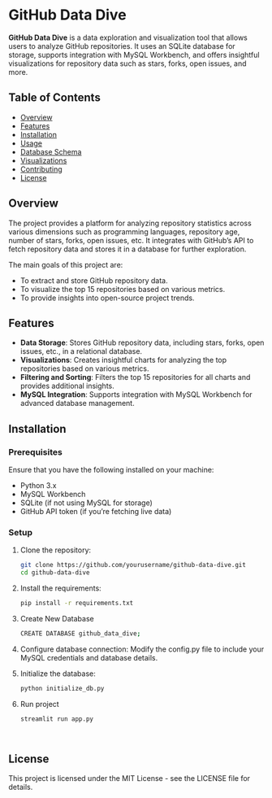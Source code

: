 # GitHub Data Dive

**GitHub Data Dive** is a data exploration and visualization tool that allows users to analyze GitHub repositories. It uses an SQLite database for storage, supports integration with MySQL Workbench, and offers insightful visualizations for repository data such as stars, forks, open issues, and more.

## Table of Contents
- [Overview](#overview)
- [Features](#features)
- [Installation](#installation)
- [Usage](#usage)
- [Database Schema](#database-schema)
- [Visualizations](#visualizations)
- [Contributing](#contributing)
- [License](#license)

## Overview
The project provides a platform for analyzing repository statistics across various dimensions such as programming languages, repository age, number of stars, forks, open issues, etc. It integrates with GitHub’s API to fetch repository data and stores it in a database for further exploration.

The main goals of this project are:
- To extract and store GitHub repository data.
- To visualize the top 15 repositories based on various metrics.
- To provide insights into open-source project trends.

## Features
- **Data Storage**: Stores GitHub repository data, including stars, forks, open issues, etc., in a relational database.
- **Visualizations**: Creates insightful charts for analyzing the top repositories based on various metrics.
- **Filtering and Sorting**: Filters the top 15 repositories for all charts and provides additional insights.
- **MySQL Integration**: Supports integration with MySQL Workbench for advanced database management.

## Installation

### Prerequisites
Ensure that you have the following installed on your machine:
- Python 3.x
- MySQL Workbench
- SQLite (if not using MySQL for storage)
- GitHub API token (if you’re fetching live data)

### Setup
1. Clone the repository:
   ```bash
   git clone https://github.com/yourusername/github-data-dive.git
   cd github-data-dive

2. Install the requirements:
   ```bash
   pip install -r requirements.txt

3. Create New Database
   ```bash
   CREATE DATABASE github_data_dive;

4. Configure database connection: Modify the config.py file to include your MySQL credentials and database details.

5. Initialize the database:
   ```bash
   python initialize_db.py

6. Run project
   ```bash
   streamlit run app.py

  
   
   
## License
This project is licensed under the MIT License - see the LICENSE file for details.
